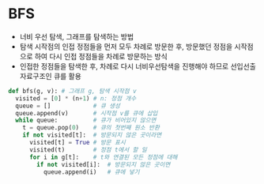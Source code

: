 # BFS
- 너비 우선 탐색, 그래프를 탐색하는 방법
- 탐색 시작점의 인접 정점들을 먼저 모두 차례로 방문한 후, 방문했던 정점을 시작점으로 하여 다시 인접 정점들을 차례로 방문하는 방식
- 인접한 정점들을 탐색한 후, 차례로 다시 너비우선탐색을 진행해야 하므로 선입선출 자료구조인 큐를 활용

```py
def bfs(g, v): # 그래프 g, 탐색 시작점 v
  visited = [0] * (n+1) # n: 정점 개수
  queue = []            # 큐 생성
  queue.append(v)       # 시작점 v를 큐에 삽입
  while queue:          # 큐가 비어있지 않으면
    t = queue.pop(0)    # 큐의 첫번째 원소 반환
    if not visited[t]:  # 방문되지 않은 곳이라면
      visited[t] = True # 방문 표시
      visited(t)        # 정점 t에서 할 일
      for i in g[t]:    # t와 연결된 모든 정점에 대해
        if not visited[i]:  # 방문되지 않은 곳이면
          queue.append(i)   # 큐에 넣기
```
